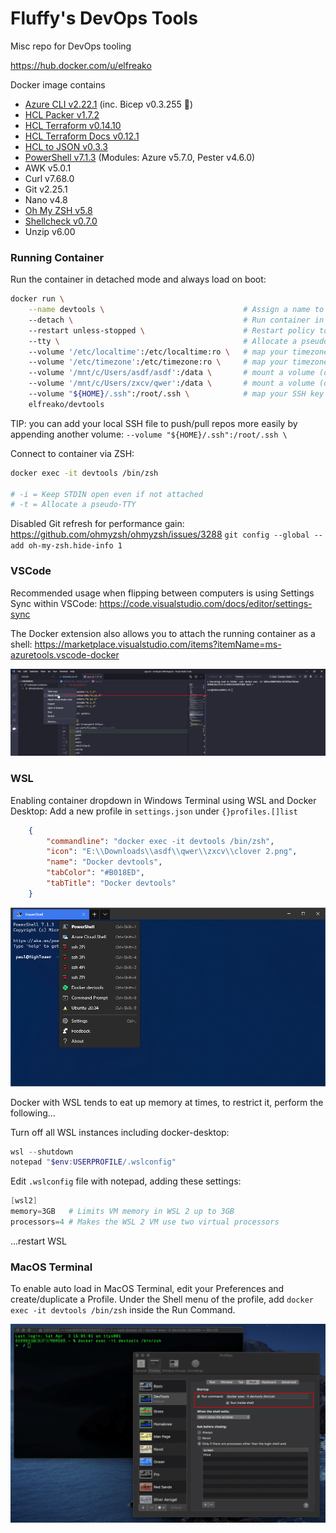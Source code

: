 # Fluffy's DevOps Tools
Misc repo for DevOps tooling

https://hub.docker.com/u/elfreako

Docker image contains
- [Azure CLI v2.22.1](https://docs.microsoft.com/en-us/cli/azure/what-is-azure-cli) (inc. Bicep v0.3.255 💪)
- [HCL Packer v1.7.2](https://www.packer.io/downloads)
- [HCL Terraform v0.14.10](https://www.terraform.io/downloads.html)
- [HCL Terraform Docs v0.12.1](https://github.com/terraform-docs/terraform-docs)
- [HCL to JSON v0.3.3](https://github.com/tmccombs/hcl2json)
- [PowerShell v7.1.3](https://github.com/PowerShell/PowerShell) (Modules: Azure v5.7.0, Pester v4.6.0)
- AWK v5.0.1
- Curl v7.68.0
- Git v2.25.1
- Nano v4.8
- [Oh My ZSH v5.8](https://github.com/ohmyzsh/ohmyzsh)
- [Shellcheck v0.7.0](https://github.com/koalaman/shellcheck)
- Unzip v6.00

### Running Container

Run the container in detached mode and always load on boot:

```bash
docker run \
    --name devtools \                               # Assign a name to the container
    --detach \                                      # Run container in background and print container ID (or -d)
    --restart unless-stopped \                      # Restart policy to apply when a container exits (default "no")
    --tty \                                         # Allocate a pseudo-TTY (or -t)
    --volume '/etc/localtime':/etc/localtime:ro \   # map your timezone
    --volume '/etc/timezone':/etc/timezone:ro \     # map your timezone
    --volume '/mnt/c/Users/asdf/asdf':/data \       # mount a volume (or -v)
    --volume '/mnt/c/Users/zxcv/qwer':/data \       # mount a volume (or -v)
    --volume "${HOME}/.ssh":/root/.ssh \            # map your SSH key for git pulls
    elfreako/devtools
```

TIP: you can add your local SSH file to push/pull repos more easily by appending another volume:  `--volume "${HOME}/.ssh":/root/.ssh \`

Connect to container via ZSH:
```bash
docker exec -it devtools /bin/zsh

# -i = Keep STDIN open even if not attached
# -t = Allocate a pseudo-TTY
```

Disabled Git refresh for performance gain: https://github.com/ohmyzsh/ohmyzsh/issues/3288
`git config --global --add oh-my-zsh.hide-info 1`

### VSCode

Recommended usage when flipping between computers is using Settings Sync within VSCode: https://code.visualstudio.com/docs/editor/settings-sync

The Docker extension also allows you to attach the running container as a shell: https://marketplace.visualstudio.com/items?itemName=ms-azuretools.vscode-docker

![](./imgs/docker_extension.png)

### WSL

Enabling container dropdown in Windows Terminal using WSL and Docker Desktop:
    Add a new profile in `settings.json` under `{}profiles.[]list`

```json
    {
        "commandline": "docker exec -it devtools /bin/zsh",
        "icon": "E:\\Downloads\\asdf\\qwer\\zxcv\\clover 2.png",
        "name": "Docker devtools",
        "tabColor": "#B018ED",
        "tabTitle": "Docker devtools"
    }
```

![](./imgs/windows_terminal_embedded.png)

Docker with WSL tends to eat up memory at times, to restrict it, perform the following...

Turn off all WSL instances including docker-desktop:
```powershell
wsl --shutdown
notepad "$env:USERPROFILE/.wslconfig"
```

Edit `.wslconfig` file with notepad, adding these settings:
```powershell
[wsl2]
memory=3GB   # Limits VM memory in WSL 2 up to 3GB
processors=4 # Makes the WSL 2 VM use two virtual processors
```
...restart WSL

### MacOS Terminal

To enable auto load in MacOS Terminal, edit your Preferences and create/duplicate a Profile. Under the Shell menu of the profile, add `docker exec -it devtools /bin/zsh` inside the Run Command.

![](./imgs/mac_terminal.png)